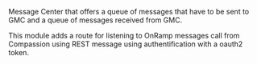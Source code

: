 Message Center that offers a queue of messages that have to be sent to
GMC and a queue of messages received from GMC.

This module adds a route for listening to OnRamp messages call from
Compassion using REST message using authentification with a oauth2
token.
